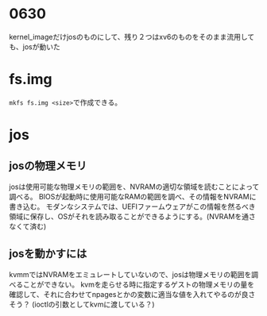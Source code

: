 # 0630
kernel_imageだけjosのものにして、残り２つはxv6のものをそのまま流用しても、josが動いた

# fs.img
```mkfs fs.img <size>```で作成できる。

# jos
## josの物理メモリ
josは使用可能な物理メモリの範囲を、NVRAMの適切な領域を読むことによって調べる。
BIOSが起動時に使用可能なRAMの範囲を調べ、その情報をNVRAMに書き込む。
モダンなシステムでは、UEFIファームウェアがこの情報を然るべき領域に保存し、OSがそれを読み取ることができるようにする。(NVRAMを通さなくて済む)

## josを動かすには
kvmmではNVRAMをエミュレートしていないので、josは物理メモリの範囲を調べることができない。
kvmを走らせる時に指定するゲストの物理メモリの量を確認して、それに合わせてnpagesとかの変数に適当な値を入れてやるのが良さそう？
(ioctlの引数としてkvmに渡している？)